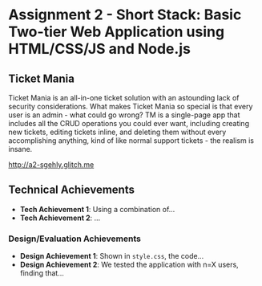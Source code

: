 Assignment 2 - Short Stack: Basic Two-tier Web Application using HTML/CSS/JS and Node.js  
===

## Ticket Mania
Ticket Mania is an all-in-one ticket solution with an astounding lack of security considerations. What makes Ticket Mania so special is that every user is an admin - what could go wrong? TM is a single-page app that includes all the CRUD operations you could ever want, including creating new tickets, editing tickets inline, and deleting them without every accomplishing anything, kind of like normal support tickets - the realism is insane.

http://a2-sgehly.glitch.me

## Technical Achievements
- **Tech Achievement 1**: Using a combination of...
- **Tech Achievement 2**: ...

### Design/Evaluation Achievements
- **Design Achievement 1**: Shown in `style.css`, the code...
- **Design Achievement 2**: We tested the application with n=X users, finding that...
